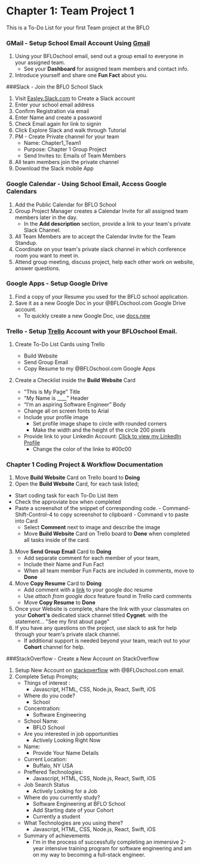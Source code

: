 # Chapter 1:  Team Project 1
This is a To-Do List for your first Team project at the BFLO</school>

### GMail - Setup School Email Account Using [Gmail](https://www.gmail.com "Setup Gmail")
1. Using your BFLOschool email, send out a group email to everyone in your assigned team.
	* See your **Dashboard** for assigned team members and contact info.
2. Introduce yourself and share one **Fun Fact** about you.

###Slack - Join the BFLO School Slack
1. Visit [Easley.Slack.com](https://www.easley.slack.com "Slack") to Create a Slack account 
2. Enter your school email address
2. Confirm Registration via email
4. Enter Name and create a password
5. Check Email again for link to signin
6. Click Explore Slack and walk through Tutorial
7. PM - Create Private channel for your team
	* Name:  Chapter1_Team1
	* Purpose:  Chapter 1 Group Project
	* Send Invites to:  Emails of Team Members
8. All team members join the private channel
9. Download the Slack mobile App

### Google Calendar - Using School Email, Access Google Calendars 
1. Add the Public Calendar for BFLO School
2. Group Project Manager creates a Calendar Invite for all assigned team members later in the day.
	* In the **Add description** section, provide a link to your team's private Slack Channel.
3. All Team Members are to accept the Calendar Invite for the Team Standup.
4. Coordinate on your team's private slack channel in which conference room you want to meet in.
4. Attend group meeting, discuss project, help each other work on website, answer questions.

### Google Apps - Setup Google Drive
1. Find a copy of your Resume you used for the BFLO school application.
2. Save it as a new Google Doc in your @BFLOschool.com Google Drive account.
	- To quickly create a new Google Doc, use [docs.new](https://www.docs.new "New Google Doc")

### Trello -	Setup [Trello](https://www.google.com "Trello") Account with your BFLOschool Email.
1. Create To-Do List Cards using Trello
	* Build Website
	* Send Group Email
	* Copy Resume to my @BFLOschool.com Google Apps

2. Create a Checklist inside the **Build Website** Card
	* "This is My Page" Title
	* "My Name is ____" Header
	* “I’m an aspiring Software Engineer” Body
	* Change all on screen fonts to Arial
	* Include your profile image
		- Set profile image shape to circle with rounded corners
		- Make the width and the height of the circle 200 pixels
	* Provide link to your Linkedin Account: [Click to view my LinkedIn Profile](https://www.linkedin.com/in/axelneff/ "Axel Neff's LinkedIn")
		- Change the color of the linke to #00c00 

### Chapter 1 Coding Project & Workflow Documentation
1. Move **Build Website** Card on Trello board to **Doing**
2. Open the **Build Website** Card, for each task listed;
  * Start coding task for each To-Do List item
  * Check the approviate box when completed
  * Paste a screenshot of the snippet of corresponding code.
		- Command-Shift-Control-4 to copy screenshot to clipboard
		- Command v to paste into Card
	* Select **Comment** next to image and describe the image
	* Move **Build Website** Card on Trello board to **Done** when completed all tasks inside of the card.
3. Move **Send Group Email** Card to **Doing**
	* Add separate comment for each member of your team,
	* Include their Name and Fun Fact
	* When all team member Fun Facts are included in comments, move to **Done**
4. Move **Copy Resume** Card to **Doing**
	* Add comment with a [link](https://www.drive.google.com "Google Docs") to your google doc resume
	* Use *attach from google docs* feature found in Trello card comments
	* Move **Copy Resume** to **Done**
5. Once your Website is complete, share the link with your classmates on your **Cohort's** dedicated slack channel titled **Cygnet**. with the statement... "See my first about page"
7. If you have any questions on the project, use slack to ask for help through your team's private slack channel.
	* If additional support is needed beyond your team, reach out to your **Cohort** channel for help.



###StackOverflow - Create a New Account on StackOverflow
1. Setup New Account on [stackoverflow](https://stackoverflow.com/users/signup?ssrc=head&returnurl=%2fusers%2fstory%2fcurrent "stackoverflow signup") with @BFLOschool.com email. 
2. Complete Setup Prompts;
	* Things of interest  :
		- Javascript, HTML, CSS, Node.js, React, Swift, iOS
	* Where do you code?
		- School
	* Concentration:
		- Software Engineering
	* School Name:
		- BFLO School
	* Are you interested in job opportunities
		- Actively Looking Right Now
	* Name:
		- Provide Your Name Details
	* Current Location:
		- Buffalo, NY USA
	* Preffered Technologies:
		- Javascript, HTML, CSS, Node.js, React, Swift, iOS
	* Job Search Status
		- Actively Looking for a Job
	* Where do you currently study?
		- Software Engineering at BFLO School
		- Add Starting date of your Cohort
		- Currently a student
	*  What Technologies are you using there?
		- Javascript, HTML, CSS, Node.js, React, Swift, iOS
	* Summary of achievements
		- I'm in the process of successfully completing an immersive 2-year intensive training program for software engineering and am on my way to becoming a full-stack engineer.
